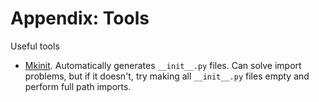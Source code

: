 # Appendix: Tools

Useful tools

- [Mkinit](https://github.com/Erotemic/mkinit). Automatically generates `__init__.py` files.
  Can solve import problems, but if it doesn't, try making all `__init__.py` files empty and perform full path imports.
